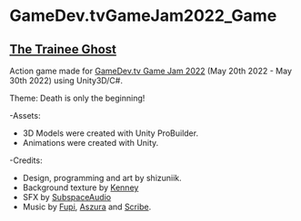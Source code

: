 # GameDev.tvGameJam2022_Game
## [The Trainee Ghost](https://shizuniik.itch.io/the-trainee-ghost)
Action game made for [GameDev.tv Game Jam 2022](https://itch.io/jam/gamedevtv-jam-2022) (May 20th 2022 - May 30th 2022) using Unity3D/C#. 

Theme: Death is only the beginning! 

-Assets: 
 - 3D Models were created with Unity ProBuilder. 
 - Animations were created with Unity. 

-Credits: 
 - Design, programming and art by shizuniik. 
 - Background texture by [Kenney](https://kenney.nl/assets/voxel-pack)
 - SFX by [SubspaceAudio](https://opengameart.org/content/512-sound-effects-8-bit-style) 
 - Music by [Fupi](https://opengameart.org/content/fun-bass-loop), 
   [Aszura](https://opengameart.org/content/game-over-8-bit-style) and 
   [Scribe](https://opengameart.org/content/summer-park-8bit-tune-loop). 

 

